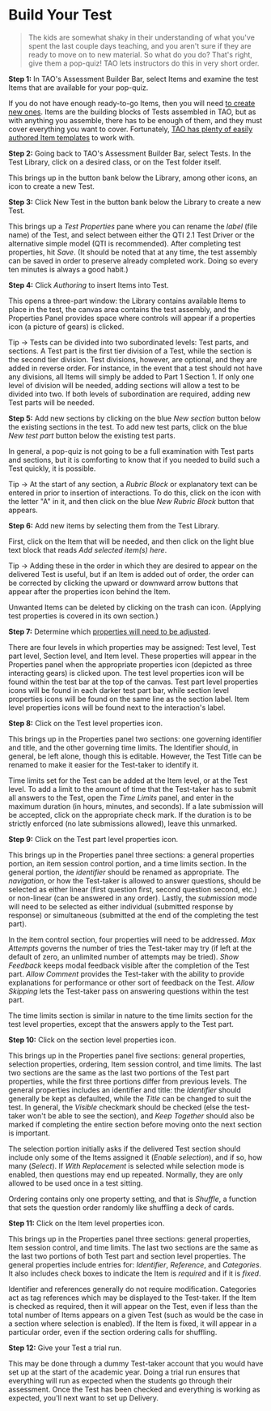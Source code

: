 <!--
    created_at: 2015-05-15
    authors:         
      - Ben Angel    
--> 

# Build Your Test

>The kids are somewhat shaky in their understanding of what you've spent the last couple days teaching, and you aren't sure if they are ready to move on to new material. So what do you do? That's right, give them a pop-quiz! TAO lets instructors do this in very short order.

**Step 1:** In TAO's Assessment Builder Bar, select Items and examine the test Items that are available for your pop-quiz.

If you do not have enough ready-to-go Items, then you will need [to create new ones](../take-a-tour/create-your-items.md). Items are the building blocks of Tests assembled in TAO, but as with anything you assemble, there has to be enough of them, and they must cover everything you want to cover. Fortunately, [TAO has plenty of easily authored Item templates](../items/creating-a-new-item.md) to work with. 

**Step 2:** Going back to TAO's Assessment Builder Bar, select Tests. In the Test Library, click on a desired class, or on the Test folder itself.

This brings up in the button bank below the Library, among other icons, an icon to create a new Test.

**Step 3:** Click New Test in the button bank below the Library to create a new Test.

This brings up a *Test Properties* pane where you can rename the *label* (file name) of the Test, and select between either the QTI 2.1 Test Driver or the alternative simple model (QTI is recommended). After completing test properties, hit *Save*. (It should be noted that at any time, the test assembly can be saved in order to preserve already completed work. Doing so every ten minutes is always a good habit.)

**Step 4:** Click *Authoring* to insert Items into Test.

This opens a three-part window: the Library contains available Items to place in the test, the canvas area contains the test assembly, and the Properties Panel provides space where controls will appear if a properties icon (a picture of gears) is clicked.

Tip -> Tests can be divided into two subordinated levels: Test parts, and sections. A Test part is the first tier division of a Test, while the section is the second tier division. Test divisions, however, are optional, and they are added in reverse order. For instance, in the event that a test should not have any divisions, all Items will simply be added to Part 1 Section 1. If only one level of division will be needed, adding sections will allow a test to be divided into two. If both levels of subordination are required, adding new Test parts will be needed. 

**Step 5:** Add new sections by clicking on the blue *New section* button below the existing sections in the test. To add new test parts, click on the blue *New test part* button below the existing test parts.

In general, a pop-quiz is not going to be a full examination with Test parts and sections, but it is comforting to know that if you needed to build such a Test quickly, it is possible.

Tip -> At the start of any section, a *Rubric Block* or explanatory text can be entered in prior to insertion of interactions. To do this, click on the icon with the letter "A" in it, and then click on the blue *New Rubric Block* button that appears.

**Step 6:** Add new items by selecting them from the Test Library.

First, click on the Item that will be needed, and then click on the light blue text block that reads *Add selected item(s) here*. 

Tip -> Adding these in the order in which they are desired to appear on the delivered Test is useful, but if an Item is added out of order, the order can be corrected by clicking the upward or downward arrow buttons that appear after the properties icon behind the Item.

Unwanted Items can be deleted by clicking on the trash can icon. (Applying test properties is covered in its own section.)

**Step 7:** Determine which [properties will need to be adjusted](../tests/tests-settings.md).

There are four levels in which properties may be assigned: Test level, Test part level, Section level, and Item level. These properties will appear in the Properties panel when the appropriate properties icon (depicted as three interacting gears) is clicked upon. The test level properties icon will be found within the test bar at the top of the canvas. Test part level properties icons will be found in each darker test part bar, while section level properties icons will be found on the same line as the section label. Item level properties icons will be found next to the interaction's label.

**Step 8:** Click on the Test level properties icon.

This brings up in the Properties panel two sections: one governing identifier and title, and the other governing time limits. The Identifier should, in general, be left alone, though this is editable. However, the Test Title can be renamed to make it easier for the Test-taker to identify it.

Time limits set for the Test can be added at the Item level, or at the Test level. To add a limit to the amount of time that the Test-taker has to submit all answers to the Test, open the *Time Limits* panel, and enter in the maximum duration (in hours, minutes, and seconds). If a late submission will be accepted, click on the appropriate check mark. If the duration is to be strictly enforced (no late submissions allowed), leave this unmarked.

**Step 9:** Click on the Test part level properties icon.

This brings up in the Properties panel three sections: a general properties portion, an item session control portion, and a time limits section. In the general portion, the *identifier* should be renamed as appropriate. The *navigation*, or how the Test-taker is allowed to answer questions, should be selected as either linear (first question first, second question second, etc.) or non-linear (can be answered in any order). Lastly, the *submission* mode will need to be selected as either individual (submitted response by response) or simultaneous (submitted at the end of the completing the test part).

In the item control section, four properties will need to be addressed. *Max Attempts* governs the number of tries the Test-taker may try (if left at the default of zero, an unlimited number of attempts may be tried). *Show Feedback* keeps modal feedback visible after the completion of the Test part. *Allow Comment* provides the Test-taker with the ability to provide explanations for performance or other sort of feedback on the Test. *Allow Skipping* lets the Test-taker pass on answering questions within the test part.

The time limits section is similar in nature to the time limits section for the test level properties, except that the answers apply to the Test part.

**Step 10:** Click on the section level properties icon.

This brings up in the Properties panel five sections: general properties, selection properties, ordering, Item session control, and time limits. The last two sections are the same as the last two portions of the Test part properties, while the first three portions differ from previous levels. The general properties includes an identifier and title: the *Identifier* should generally be kept as defaulted, while the *Title* can be changed to suit the test. In general, the *Visible* checkmark should be checked (else the test-taker won't be able to see the section), and *Keep Together* should also be marked if completing the entire section before moving onto the next section is important.

The selection portion initially asks if the delivered Test section should include only some of the Items assigned it (*Enable selection*), and if so, how many (*Select*). If *With Replacement* is selected while selection mode is enabled, then questions may end up repeated. Normally, they are only allowed to be used once in a test sitting.

Ordering contains only one property setting, and that is *Shuffle*, a function that sets the question order randomly like shuffling a deck of cards.

**Step 11:** Click on the Item level properties icon.

This brings up in the Properties panel three sections: general properties, Item session control, and time limits. The last two sections are the same as the last two portions of both Test part and section level properties. The general properties include entries for: *Identifier*, *Reference*, and *Categories*. It also includes check boxes to indicate the Item is *required* and if it is *fixed*.

Identifier and references generally do not require modification. Categories act as tag references which may be displayed to the Test-taker. If the Item is checked as required, then it will appear on the Test, even if less than the total number of Items appears on a given Test (such as would be the case in a section where selection is enabled). If the Item is fixed, it will appear in a particular order, even if the section ordering calls for shuffling.

**Step 12:** Give your Test a trial run.

This may be done through a dummy Test-taker account that you would have set up at the start of the academic year. Doing a trial run ensures that everything will run as expected when the students go through their assessment. Once the Test has been checked and everything is working as expected, you'll next want to set up Delivery.

